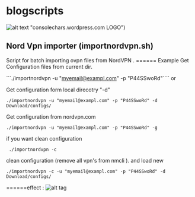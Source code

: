 # blogscripts
![alt text](https://consolechars.files.wordpress.com/2015/07/cropped-zrzuty-ekranu2.jpg) "consolechars.wordpress.com LOGO")
## Nord Vpn importer (importnordvpn.sh)

Script for batch importing ovpn files from NordVPN .
====== Example
Get Configuration files from current dir.

```./importnordvpn -u "myemail@exampl.com" -p "P44SSwoRd"````
or

Get configuration form local direcotry "-d"

          
```./importnordvpn -u "myemail@exampl.com" -p "P44SSwoRd" -d Download/configs/```
         
Get configuration from nordvpn.com
          
```./importnordvpn -u "myemail@exampl.com" -p "P44SSwoRd" -g```
            
if you want clean configuration
          
``` ./importnordvpn -c```
            
clean configuration (remove all vpn's from nmcli ). and load new
          
```./importnordvpn -c -u "myemail@exampl.com" -p "P44SSwoRd" -d Download/configs/```
       
======effect :
![alt tag](https://consolechars.files.wordpress.com/2017/02/nordvpn-gnome.gif)
